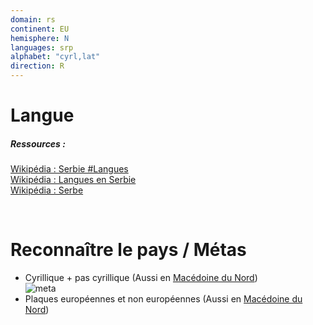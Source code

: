 ```yaml
---
domain: rs
continent: EU
hemisphere: N
languages: srp
alphabet: "cyrl,lat"
direction: R
---
```


# Langue

##### Ressources :

[Wikipédia : Serbie #Langues](https://fr.wikipedia.org/wiki/Serbie#Langues)  
[Wikipédia : Langues en Serbie](https://fr.wikipedia.org/wiki/Langues_en_Serbie)  
[Wikipédia : Serbe](https://fr.wikipedia.org/wiki/Serbe)  

<br/>

# Reconnaître le pays / Métas

- Cyrillique + pas cyrillique (Aussi en [Macédoine du Nord](/flag/mk))  
  ![meta](/images/rs_geoguessr.png)
- Plaques européennes et non européennes (Aussi en [Macédoine du Nord](/flag/mk))

